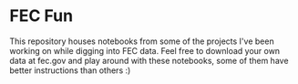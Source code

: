 # FEC Fun

This repository houses notebooks from some of the projects I've been working on while digging into FEC data. Feel free to download your own data at fec.gov and play around with these notebooks, some of them have better instructions than others :)
